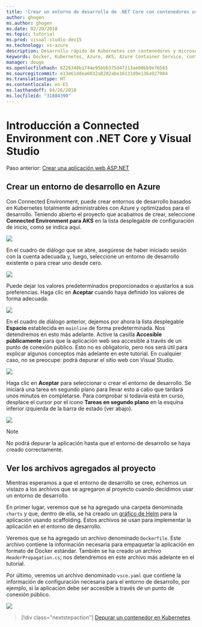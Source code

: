 ```yaml
---
title: 'Crear un entorno de desarrollo de .NET Core con contenedores usando Kubernetes en la nube con Visual Studio - Paso 3: Crear un entorno de desarrollo de Kubernetes | Microsoft Docs'
author: ghogen
ms.author: ghogen
ms.date: 02/20/2018
ms.topic: tutorial
ms.prod: visual-studio-dev15
ms.technology: vs-azure
description: Desarrollo rápido de Kubernetes con contenedores y microservicios en Azure
keywords: Docker, Kubernetes, Azure, AKS, Azure Container Service, contenedores
manager: douge
ms.openlocfilehash: 6226340b1744e95bbb375d47213ae00bb9e76565
ms.sourcegitcommit: e13e61ddea6032a8282abe16131d9e136a927984
ms.translationtype: HT
ms.contentlocale: es-ES
ms.lasthandoff: 04/26/2018
ms.locfileid: "31884390"
---
```

# <a name="get-started-on-connected-environment-with-net-core-and-visual-studio"></a>Introducción a Connected Environment con .NET Core y Visual Studio

Paso anterior: [Crear una aplicación web ASP.NET](get-started-netcore-visualstudio-02.md)

## <a name="create-a-dev-environment-in-azure"></a>Crear un entorno de desarrollo en Azure
Con Connected Environment, puede crear entornos de desarrollo basados en Kubernetes totalmente administrables con Azure y optimizados para el desarrollo. Teniendo abierto el proyecto que acabamos de crear, seleccione **Connected Environment para AKS** en la lista desplegable de configuración de inicio, como se indica aquí.

![](images/LaunchSettings.png)

En el cuadro de diálogo que se abre, asegúrese de haber iniciado sesión con la cuenta adecuada y, luego, seleccione un entorno de desarrollo existente o **<Crear nuevo Connected Environment para AKS...>** para crear uno desde cero.

![](images/ConnectedEnvDialog.png)

Puede dejar los valores predeterminados proporcionados o ajustarlos a sus preferencias. Haga clic en **Aceptar** cuando haya definido los valores de forma adecuada.

![](images/NewEnvDialog.png)

En el cuadro de diálogo anterior, dejemos por ahora la lista desplegable **Espacio** establecida en `mainline` de forma predeterminada. Nos detendremos en esto más adelante. Active la casilla **Accesible públicamente** para que la aplicación web sea accesible a través de un punto de conexión público. Esto no es obligatorio, pero nos será útil para explicar algunos conceptos más adelante en este tutorial. En cualquier caso, no se preocupe: podrá depurar el sitio web con Visual Studio.

![](images/ConnectedEnvDialog2.png)

Haga clic en **Aceptar** para seleccionar o crear el entorno de desarrollo. Se iniciará una tarea en segundo plano para llevar esto a cabo que tardará unos minutos en completarse. Para comprobar si todavía está en curso, desplace el cursor por el icono **Tareas en segundo plano** en la esquina inferior izquierda de la barra de estado (ver abajo).

![](images/BackgroundTasks.png)

> [!Note]
No podrá depurar la aplicación hasta que el entorno de desarrollo se haya creado correctamente.

## <a name="look-at-the-files-added-to-project"></a>Ver los archivos agregados al proyecto
Mientras esperamos a que el entorno de desarrollo se cree, echemos un vistazo a los archivos que se agregaron al proyecto cuando decidimos usar un entorno de desarrollo.

En primer lugar, veremos que se ha agregado una carpeta denominada `charts` y que, dentro de ella, se ha creado un [gráfico de Helm](https://docs.helm.sh) para la aplicación usando scaffolding. Estos archivos se usan para implementar la aplicación en el entorno de desarrollo.

Veremos que se ha agregado un archivo denominado `Dockerfile`. Este archivo contiene la información necesaria para empaquetar la aplicación en formato de Docker estándar. También se ha creado un archivo `HeaderPropagation.cs`; nos detendremos en este archivo más adelante en el tutorial. 

Por último, veremos un archivo denominado `vsce.yaml` que contiene la información de configuración necesaria para el entorno de desarrollo, por ejemplo, si la aplicación debe ser accesible a través de un punto de conexión público.

![](images/ProjectFiles.png)

> [!div class="nextstepaction"]
> [Depurar un contenedor en Kubernetes](get-started-netcore-visualstudio-04.md)